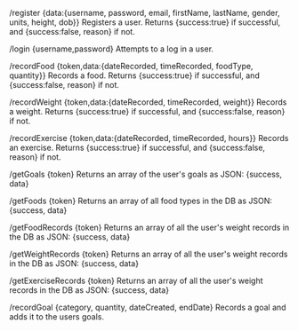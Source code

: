 /register {data:{username, password, email, firstName, lastName, gender, units, height, dob}}
Registers a user.
Returns {success:true} if successful, and {success:false, reason} if not.

/login {username,password}
Attempts to a log in a user.

/recordFood {token,data:{dateRecorded, timeRecorded, foodType, quantity}}
Records a food.
Returns {success:true} if successful, and {success:false, reason} if not.

/recordWeight {token,data:{dateRecorded, timeRecorded, weight}}
Records a weight.
Returns {success:true} if successful, and {success:false, reason} if not.

/recordExercise {token,data:{dateRecorded, timeRecorded, hours}}
Records an exercise.
Returns {success:true} if successful, and {success:false, reason} if not.

/getGoals {token}
Returns an array of the user's goals as JSON: {success, data}

/getFoods {token}
Returns an array of all food types in the DB as JSON: {success, data}

/getFoodRecords {token}
Returns an array of all the user's weight records in the DB as JSON: {success, data}

/getWeightRecords {token}
Returns an array of all the user's weight records in the DB as JSON: {success, data}

/getExerciseRecords {token}
Returns an array of all the user's weight records in the DB as JSON: {success, data}

/recordGoal {category, quantity, dateCreated, endDate}
Records a goal and adds it to the users goals.

